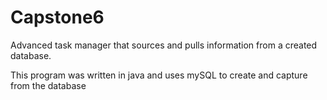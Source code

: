 # Capstone6
Advanced task manager that sources and pulls information from a created database.

This program was written in java and uses mySQL to create and capture from the database
